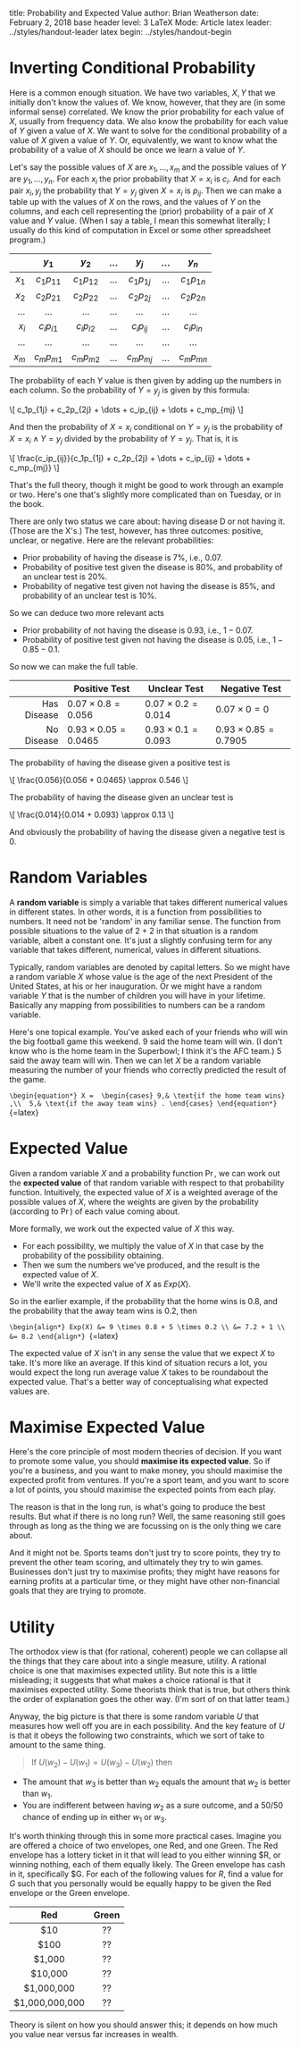 title:              Probability and Expected Value
author:             Brian Weatherson
date:               February 2, 2018
base header level:	3
LaTeX Mode:          Article
latex leader:         ../styles/handout-leader
latex begin:         ../styles/handout-begin

# Inverting Conditional Probability

Here is a common enough situation. We have two variables, $X, Y$ that we initially don't know the values of. We know, however, that they are (in some informal sense) correlated. We know the prior probability for each value of $X$, usually from frequency data. We also know the probability for each value of $Y$ given a value of $X$. We want to solve for the conditional probability of a value of $X$ given a value of $Y$. Or, equivalently, we want to know what the probability of a value of $X$ should be once we learn a value of $Y$.

Let's say the possible values of $X$ are $x_1, \dots, x_m$ and the possible values of $Y$ are $y_1, \dots, y_n$. For each $x_i$ the prior probability that $X = x_i$ is $c_i$. And for each pair $x_i, y_j$ the probability that $Y = y_j$ given $X = x_i$ is $p_{ij}$. Then we can make a table up with the values of $X$ on the rows, and the values of $Y$ on the columns, and each cell representing the (prior) probability of a pair of $X$ value and $Y$ value. (When I say a table, I mean this somewhat literally; I usually do this kind of computation in Excel or some other spreadsheet program.)

|       | $y_1$      | $y_2$        | $\dots$    | $y_j$       | $\dots$    | $y_n$      |
| --:	 | :-----:	  | :-----:	     | :-----:	| :-----:   	|  :-----: | :-----:  	|
| $x_1$ | $c_1p_{11}$ | $c_1p_{12}$ | $\dots$    | $c_1p_{1j}$ | $\dots$    | $c_1p_{1n}$ |
| $x_2$ | $c_2p_{21}$ | $c_2p_{22}$ | $\dots$    | $c_2p_{2j}$ | $\dots$    | $c_2p_{2n}$ |
| $\dots$ | $\dots$ | $\dots$ | $\dots$ | $\dots$ | $\dots$ | $\dots$ | 
| $x_i$ | $c_ip_{i1}$ | $c_ip_{i2}$ | $\dots$    | $c_ip_{ij}$ | $\dots$    | $c_ip_{in}$ |
| $\dots$ | $\dots$ |  $\dots$ | $\dots$ | $\dots$ | $\dots$ | $\dots$ | 
| $x_m$ | $c_mp_{m1}$ | $c_mp_{m2}$ | $\dots$    | $c_mp_{mj}$ | $\dots$    | $c_mp_{mn}$ |

The probability of each $Y$ value is then given by adding up the numbers in each column. So the probability of $Y = y_j$ is given by this formula:

\\[
c_1p_{1j} + c_2p_{2j} + \dots + c_ip_{ij} + \dots + c_mp_{mj}
\\]

And then the probability of $X = x_i$ conditional on $Y = y_j$ is the probability of $X = x_i \wedge Y = y_j$ divided by the probability of $Y = y_j$. That is, it is

\\[
\frac{c_ip_{ij}}{c_1p_{1j} + c_2p_{2j} + \dots + c_ip_{ij} + \dots + c_mp_{mj}}
\\]

That's the full theory, though it might be good to work through an example or two. Here's one that's slightly more complicated than on Tuesday, or in the book.

There are only two status we care about: having disease D or not having it. (Those are the X's.) The test, however, has three outcomes: positive, unclear, or negative. Here are the relevant probabilities:

* Prior probability of having the disease is 7%, i.e., 0.07.
* Probability of positive test given the disease is 80%, and probability of an unclear test is 20%.
* Probability of negative test given not having the disease is 85%, and probability of an unclear test is 10%.

So we can deduce two more relevant acts

* Prior probability of not having the disease is 0.93, i.e., $1 - 0.07$.
* Probability of positive test given not having the disease is 0.05, i.e., $1 - 0.85 - 0.1$.

So now we can make the full table.

| | Positive Test | Unclear Test | Negative Test |
| --:	| -------------	| ------------	| -------------	|
| Has Disease | $0.07 \times 0.8 = 0.056$ | $0.07 \times 0.2 = 0.014$ | $0.07 \times 0 = 0$ |
| No Disease | $0.93 \times 0.05 = 0.0465$ | $0.93 \times 0.1 = 0.093$ | $0.93 \times 0.85 = 0.7905$ |

The probability of having the disease given a positive test is

\\[
\frac{0.056}{0.056 + 0.0465} \approx 0.546
\\]

The probability of having the disease given an unclear test is

\\[
\frac{0.014}{0.014 + 0.093} \approx 0.13
\\]

And obviously the probability of having the disease given a negative test is 0.

# Random Variables

A **random variable**  is simply a variable that takes different numerical values in different states. In other words, it is a function from possibilities to numbers. It need not be 'random' in any familiar sense. The function from possible situations to the value of 2 + 2 in that situation is a random variable, albeit a constant one. It's just a slightly confusing term for any variable that takes different, numerical, values in different situations.

Typically, random variables are denoted by capital letters. So we might have a random variable $X$ whose value is the age of the next President of the United States, at his or her inauguration. Or we might have a random variable $Y$ that is the number of children you will have in your lifetime. Basically any mapping from possibilities to numbers can be a random variable. 

Here's one topical example. You've asked each of your friends who will win the big football game this weekend. 9 said the home team will win. (I don't know who is the home team in the Superbowl; I think it's the AFC team.) 5 said the away team will win. Then we can let $X$ be a random variable measuring the number of your friends who correctly predicted the result of the game. 

``
\begin{equation*}
X = 
	\begin{cases}
		9,& \text{if the home team wins} ,\\ 
		5,& \text{if the away team wins} .
	\end{cases}
\end{equation*}
``{=latex}

# Expected Value

Given a random variable $X$ and a probability function $\Pr$, we can work out the **expected value** of that random variable with respect to that probability function. Intuitively, the expected value of $X$ is a weighted average of the possible values of $X$, where the weights are given by the probability (according to $\Pr$) of each value coming about. 

More formally, we work out the expected value of $X$ this way. 

* For each possibility, we multiply the value of $X$ in that case by the probability of the possibility obtaining. 
* Then we sum the numbers we've produced, and the result is the expected value of $X$. 
* We'll write the expected value of $X$ as $Exp(X)$. 

So in the earlier example, if the probability that the home wins is 0.8, and the probability that the away team wins is 0.2, then

``
\begin{align*}
Exp(X) &= 9 \times 0.8 + 5 \times 0.2 \\
 &= 7.2 + 1 \\
 &= 8.2
\end{align*} 
``{=latex}

The expected value of $X$ isn't in any sense the value that we expect $X$ to take. It's more like an average. If this kind of situation recurs a lot, you would expect the long run average value $X$ takes to be roundabout the expected value. That's a better way of conceptualising what expected values are.

# Maximise Expected Value

Here's the core principle of most modern theories of decision. If you want to promote some value, you should **maximise its expected value**. So if you're a business, and you want to make money, you should maximise the expected profit from ventures. If you're a sport team, and you want to score a lot of points, you should maximise the expected points from each play. 

The reason is that in the long run, is what's going to produce the best results. But what if there is no long run? Well, the same reasoning still goes through as long as the thing we are focussing on is the only thing we care about.

And it might not be. Sports teams don't just try to score points, they try to prevent the other team scoring, and ultimately they try to win games. Businesses don't just try to maximise profits; they might have reasons for earning profits at a particular time, or they might have other non-financial goals that they are trying to promote.

# Utility

The orthodox view is that (for rational, coherent) people we can collapse all the things that they care about into a single measure, utility. A rational choice is one that maximises expected utility. But note this is a little misleading; it suggests that what makes a choice rational is that it maximises expected utility. Some theorists think that is true, but others think the order of explanation goes the other way. (I'm sort of on that latter team.)

Anyway, the big picture is that there is some random variable $U$ that measures how well off you are in each possibility. And the key feature of $U$ is that it obeys the following two constraints, which we sort of take to amount to the same thing.

> If $U(w_2) - U(w_1) = U(w_3) - U(w_2)$ then    
* The amount that $w_3$ is better than $w_2$ equals the amount that $w_2$ is better than $w_1$.
* You are indifferent between having $w_2$ as a sure outcome, and a 50/50 chance of ending up in either $w_1$ or $w_3$.

It's worth thinking through this in some more practical cases. Imagine you are offered a choice of two envelopes, one Red, and one Green. The Red envelope has a lottery ticket in it that will lead to you either winning $R, or winning nothing, each of them equally likely. The Green envelope has cash in it, specifically $G. For each of the following values for $R$, find a value for $G$ such that you personally would be equally happy to be given the Red envelope or the Green envelope.

| Red | Green |
| :-: | :-: |
| $10 | ?? |
| $100 | ?? |
| $1,000 | ?? |
| $10,000 | ?? |
| $1,000,000 | ?? |
| $1,000,000,000 | ?? |

Theory is silent on how you should answer this; it depends on how much you value near versus far increases in wealth.



